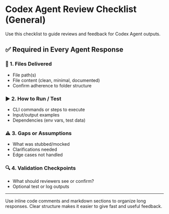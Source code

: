 # Codex Agent Review Checklist (General)

Use this checklist to guide reviews and feedback for Codex Agent outputs.

## ✅ Required in Every Agent Response

### 📄 1. Files Delivered
- File path(s)
- File content (clean, minimal, documented)
- Confirm adherence to folder structure

### ▶️ 2. How to Run / Test
- CLI commands or steps to execute
- Input/output examples
- Dependencies (env vars, test data)

### ⚠️ 3. Gaps or Assumptions
- What was stubbed/mocked
- Clarifications needed
- Edge cases not handled

### 🔍 4. Validation Checkpoints
- What should reviewers see or confirm?
- Optional test or log outputs

---

Use inline code comments and markdown sections to organize long responses.
Clear structure makes it easier to give fast and useful feedback.
